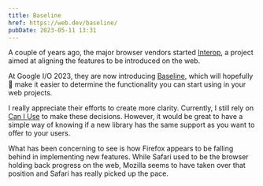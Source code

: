 ```yaml
---
title: Baseline
href: https://web.dev/baseline/
pubDate: 2023-05-11 13:31
---
```


A couple of years ago, the major browser vendors started [Interop](https://web.dev/interop-2023/), a project aimed at aligning the features to be introduced on the web.

At Google I/O 2023, they are now introducing [Baseline](https://web.dev/baseline/), which will hopefully 🤞 make it easier to determine the functionality you can start using in your web projects.

I really appreciate their efforts to create more clarity. Currently, I still rely on [Can I Use](https://caniuse.com) to make these decisions. However, it would be great to have a simple way of knowing if a new library has the same support as you want to offer to your users.

What has been concerning to see is how Firefox appears to be falling behind in implementing new features. While Safari used to be the browser holding back progress on the web, Mozilla seems to have taken over that position and Safari has really picked up the pace.
